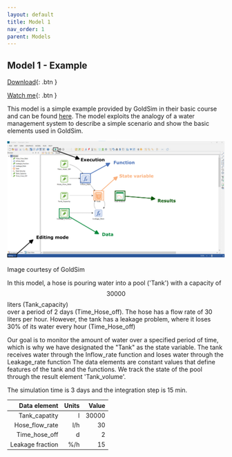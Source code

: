 ```yaml
---
layout: default
title: Model 1
nav_order: 1
parent: Models
---
```


## Model 1 - Example


[Download](https://github.com/SergioCoboLopez/Workshop_ESA/blob/main/GoldSim_Models/Model1_Example.gsm){: .btn }


[Watch me](https://www.youtube.com/watch?v=htNLMYaaiCE){: .btn }

This model is a simple example provided by GoldSim in their basic course and can be found [here](https://www.goldsim.com/Courses/BasicGoldSim/Unit3/Lesson2/). 
The model exploits the analogy of a water management system to describe
a simple scenario and show the basic elements used in GoldSim. 

![Figure](../figures/Simple_model_explanation.png)

Image courtesy of GoldSim

In this model, a hose is pouring water into a pool ('Tank') with a capacity of $$30000$$ liters (Tank_capacity)  
over a period of 2 days (Time_Hose_off). The hose has a flow rate of 30 liters per hour. However, the tank 
has a leakage problem, where it loses 30% of its water every hour (Time_Hose_off)

Our goal is to monitor the amount of water over a specified period of time, which is why we have designated
 the "Tank" as the state variable. The tank receives water through the Inflow_rate function and loses water
 through the Leakage_rate function The data elements are constant values that define features of the tank and
the functions. We track the state of the pool through the result element 'Tank_volume'.

The simulation time is 3 days and the integration step is 15 min.

|Data element|Units|Value|
|------------:|----------:|-------:|
|Tank_capatity   |l  |30000|
|Hose_flow_rate  |l/h|30  |
|Time_hose_off   |d  |2    |
|Leakage fraction|%/h|15|





